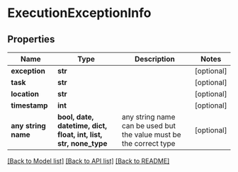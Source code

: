 # ExecutionExceptionInfo


## Properties
Name | Type | Description | Notes
------------ | ------------- | ------------- | -------------
**exception** | **str** |  | [optional] 
**task** | **str** |  | [optional] 
**location** | **str** |  | [optional] 
**timestamp** | **int** |  | [optional] 
**any string name** | **bool, date, datetime, dict, float, int, list, str, none_type** | any string name can be used but the value must be the correct type | [optional]

[[Back to Model list]](../README.md#documentation-for-models) [[Back to API list]](../README.md#documentation-for-api-endpoints) [[Back to README]](../README.md)


